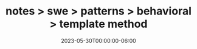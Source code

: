 ---
title: "notes > swe > patterns > behavioral > template method"
date: "2023-05-30T00:00:00-06:00"
draft: true
---